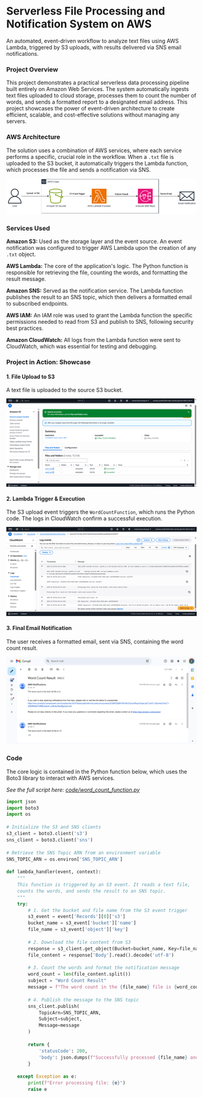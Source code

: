 # Serverless File Processing and Notification System on AWS

An automated, event-driven workflow to analyze text files using AWS Lambda, triggered by S3 uploads, with results delivered via SNS email notifications.


### Project Overview

This project demonstrates a practical serverless data processing pipeline built entirely on Amazon Web Services. The system automatically ingests text files uploaded to cloud storage, processes them to count the number of words, and sends a formatted report to a designated email address. This project showcases the power of event-driven architecture to create efficient, scalable, and cost-effective solutions without managing any servers.


### AWS Architecture

The solution uses a combination of AWS services, where each service performs a specific, crucial role in the workflow. When a `.txt` file is uploaded to the S3 bucket, it automatically triggers the Lambda function, which processes the file and sends a notification via SNS.

![Architecture Diagram](./images/architecture-diagram.png)

### Services Used

**Amazon S3:** Used as the storage layer and the event source. An event notification was configured to trigger AWS Lambda upon the creation of any `.txt` object.

**AWS Lambda:** The core of the application's logic. The Python function is responsible for retrieving the file, counting the words, and formatting the result message.

**Amazon SNS:** Served as the notification service. The Lambda function publishes the result to an SNS topic, which then delivers a formatted email to subscribed endpoints.

**AWS IAM:** An IAM role was used to grant the Lambda function the specific permissions needed to read from S3 and publish to SNS, following security best practices.

**Amazon CloudWatch:** All logs from the Lambda function were sent to CloudWatch, which was essential for testing and debugging.


### Project in Action: Showcase

#### 1. File Upload to S3
A text file is uploaded to the source S3 bucket.

![File Upload](./images/s3-upload.png)

#### 2. Lambda Trigger & Execution
The S3 upload event triggers the `WordCountFunction`, which runs the Python code. The logs in CloudWatch confirm a successful execution.

![CloudWatch Log](./images/cloudwatch-log.png)

#### 3. Final Email Notification
The user receives a formatted email, sent via SNS, containing the word count result.

![Email Notification](./images/email-notification.png)


### Code

The core logic is contained in the Python function below, which uses the Boto3 library to interact with AWS services.

*See the full script here: [code/word_count_function.py](./code/word_count_function.py)*

```python
import json
import boto3
import os

# Initialize the S3 and SNS clients
s3_client = boto3.client('s3')
sns_client = boto3.client('sns')

# Retrieve the SNS Topic ARN from an environment variable
SNS_TOPIC_ARN = os.environ['SNS_TOPIC_ARN']

def lambda_handler(event, context):
    """
    This function is triggered by an S3 event. It reads a text file,
    counts the words, and sends the result to an SNS topic.
    """
    try:
        # 1. Get the bucket and file name from the S3 event trigger
        s3_event = event['Records'][0]['s3']
        bucket_name = s3_event['bucket']['name']
        file_name = s3_event['object']['key']

        # 2. Download the file content from S3
        response = s3_client.get_object(Bucket=bucket_name, Key=file_name)
        file_content = response['Body'].read().decode('utf-8')

        # 3. Count the words and format the notification message
        word_count = len(file_content.split())
        subject = "Word Count Result"
        message = f"The word count in the {file_name} file is {word_count}."

        # 4. Publish the message to the SNS topic
        sns_client.publish(
            TopicArn=SNS_TOPIC_ARN,
            Subject=subject,
            Message=message
        )

        return {
            'statusCode': 200,
            'body': json.dumps(f"Successfully processed {file_name} and sent notification.")
        }

    except Exception as e:
        print(f"Error processing file: {e}")
        raise e
